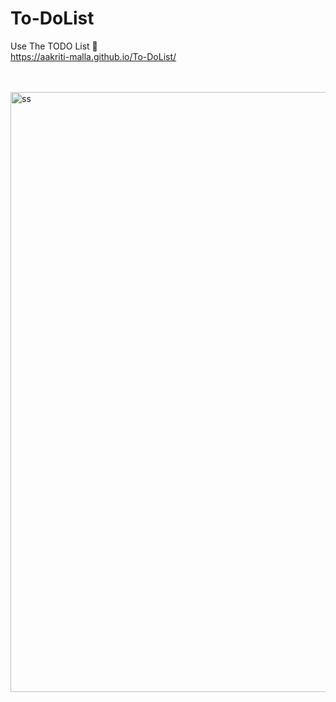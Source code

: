 # To-DoList

Use The TODO List 📝
<br>
https://aakriti-malla.github.io/To-DoList/

<br><br>
<img width="960" alt="ss" src="https://user-images.githubusercontent.com/90200664/148396803-89f4ac8d-95fc-4516-b3dd-383126323fe7.PNG">
